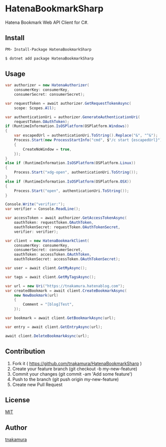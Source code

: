 # HatenaBookmarkSharp

Hatena Bookmark Web API Client for C#.

## Install

```sh
PM> Install-Package HatenaBookmarkSharp
```

```sh
$ dotnet add package HatenaBookmarkSharp
```

## Usage

```cs
var authorizer = new HatenaAuthorizer(
    consumerKey: consumerKey,
    consumerSecret: consumerSecret);

var requestToken = await authorizer.GetRequestTokenAsync(
    scope: Scopes.All);

var authenticationUri = authorizer.GenerateAuthenticationUri(
    requestToken.OAuthToken);
if (RuntimeInformation.IsOSPlatform(OSPlatform.Windows))
{
    var escapedUrl = authenticationUri.ToString().Replace("&", "^&");
    Process.Start(new ProcessStartInfo("cmd", $"/c start {escapedUrl}")
    {
        CreateNoWindow = true,
    });
}
else if (RuntimeInformation.IsOSPlatform(OSPlatform.Linux))
{
    Process.Start("xdg-open", authenticationUri.ToString());
}
else if (RuntimeInformation.IsOSPlatform(OSPlatform.OSX))
{
    Process.Start("open", authenticationUri.ToString());
}

Console.Write("verifier:");
var verifier = Console.ReadLine();

var accessToken = await authorizer.GetAccessTokenAsync(
    oauthToken: requestToken.OAuthToken,
    oauthTokenSecret: requestToken.OAuthTokenSecret,
    verifier: verifier);

var client = new HatenaBookmarkClient(
    consumerKey: consumerKey,
    consumerSecret: consumerSecret,
    oauthToken: accessToken.OAuthToken,
    oauthTokenSecret: accessToken.OAuthTokenSecret);

var user = await client.GetMyAsync();

var tags = await client.GetMyTagsAsync();

var url = new Uri("https://tnakamura.hatenablog.com");
var createdBookmark = await client.CreateBookmarkAsync(
    new NewBookmark(url)
    {
        Comment = "[blog]Test",
    });

var bookmark = await client.GetBookmarkAsync(url);

var entry = await client.GetEntryAsync(url);

await client.DeleteBookmarkAsync(url);
```

## Contribution

1. Fork it ( https://github.com/tnakamura/HatenaBookmarkSharp )
2. Create your feature branch (git checkout -b my-new-feature)
3. Commit your changes (git commit -am 'Add some feature')
4. Push to the branch (git push origin my-new-feature)
5. Create new Pull Request

## License

[MIT](https://raw.githubusercontent.com/tnakamura/HatenaBookmarkSharp/main/LICENSE)

## Author

[tnakamura](https://github.com/tnakamura)
